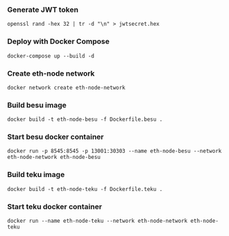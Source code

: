 ### Generate JWT token
```
openssl rand -hex 32 | tr -d "\n" > jwtsecret.hex
```

### Deploy with Docker Compose
```
docker-compose up --build -d
```

### Create eth-node network
```
docker network create eth-node-network
```

### Build besu image
```
docker build -t eth-node-besu -f Dockerfile.besu .
```

### Start besu docker container
```
docker run -p 8545:8545 -p 13001:30303 --name eth-node-besu --network eth-node-network eth-node-besu
```

### Build teku image
```
docker build -t eth-node-teku -f Dockerfile.teku .
```

### Start teku docker container
```
docker run --name eth-node-teku --network eth-node-network eth-node-teku
```